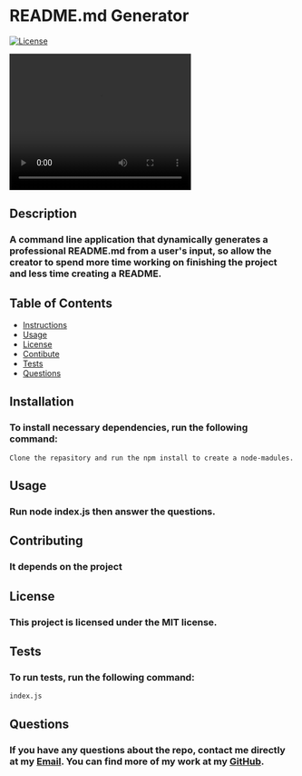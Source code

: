 # **README.md Generator**

[![License](https://img.shields.io/badge/License-MIT-blue.svg)](https://opensource.org/licenses/MIT)

<video width="320" height="240" controls>
  <source src="movie.mp4" type="video/mp4">
  <source src="movie.ogg" type="video/ogg">
Your browser does not support the video tag.
</video>

## Description
### A command line application that dynamically generates a professional README.md from a user's input, so allow the creator to spend more time working on finishing the project and less time creating a README.
## Table of Contents
- [Instructions](#instructions)
- [Usage](#usage)
- [License](#license)
- [Contibute](#contibute)
- [Tests](#tests)
- [Questions](#questions)
## Installation
### To install necessary dependencies, run the following command: 
```
Clone the repasitory and run the npm install to create a node-madules.
```
## Usage
### Run node index.js then answer the questions.
## Contributing
### It depends on the project
## License
### This project is licensed under the MIT license.

## Tests
### To run tests, run the following command: 
 ``` 
index.js
 ```
## Questions
### If you have any questions about the repo, contact me directly at my [Email](mailto:shadysaleh01@gmail.com). You can find more of my work at my [GitHub](https://github.com/shadysaleh01).

